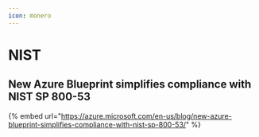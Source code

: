 ```yaml
---
icon: monero
---
```


# NIST



## New Azure Blueprint simplifies compliance with NIST SP 800-53

{% embed url="https://azure.microsoft.com/en-us/blog/new-azure-blueprint-simplifies-compliance-with-nist-sp-800-53/" %}
